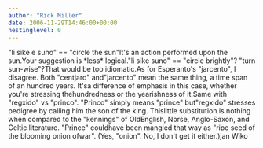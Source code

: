 ```yaml
---
author: "Rick Miller"
date: 2006-11-29T14:46:00+00:00
nestinglevel: 0
---
```

"li sike e suno" == "circle the sun"It's an action performed upon the sun.Your suggestion is \*less\* logical."li sike suno" == "circle brightly"? "turn sun-wise"?That would be too idiomatic.As for Esperanto's "jarcento", I disagree. Both "centjaro" and"jarcento" mean the same thing, a time span of an hundred years. It'sa difference of emphasis in this case, whether you're stressing thehundredness or the yearishness of it.Same with "regxido" vs "princo". "Princo" simply means "prince" but"regxido" stresses pedigree by calling him the son of the king. Thislittle substitution is nothing when compared to the "kennings" of OldEnglish, Norse, Anglo-Saxon, and Celtic literature. "Prince" couldhave been mangled that way as "ripe seed of the blooming onion ofwar". (Yes, "onion". No, I don't get it either.)jan Wiko